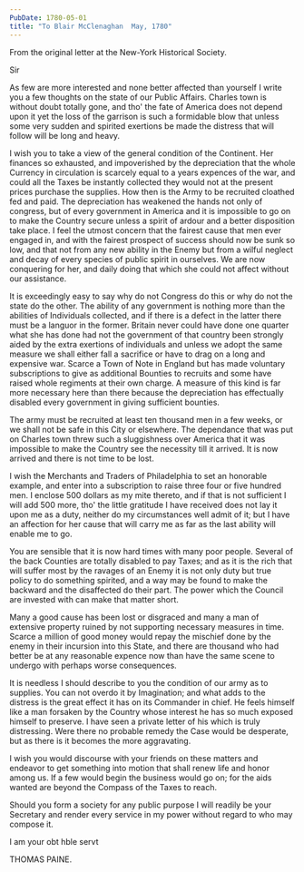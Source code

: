 ```yaml
---
PubDate: 1780-05-01
title: "To Blair McClenaghan  May, 1780"
---
```


   From the original letter at the New-York Historical Society.

   Sir

   As few are more interested and none better affected than yourself I write
   you a few thoughts on the state of our Public Affairs. Charles town is
   without doubt totally gone, and tho' the fate of America does not depend
   upon it yet the loss of the garrison is such a formidable blow that unless
   some very sudden and spirited exertions be made the distress that will
   follow will be long and heavy.

   I wish you to take a view of the general condition of the Continent. Her
   finances so exhausted, and impoverished by the depreciation that the whole
   Currency in circulation is scarcely equal to a years expences of the war,
   and could all the Taxes be instantly collected they would not at the
   present prices purchase the supplies. How then is the Army to be
   recruited cloathed fed and paid. The depreciation has weakened the hands
   not only of congress, but of every government in America and it is
   impossible to go on to make the Country secure unless a spirit of ardour
   and a better disposition take place. I feel the utmost concern that the
   fairest cause that men ever engaged in, and with the fairest prospect of
   success should now be sunk so low, and that not from any new ability in
   the Enemy but from a wilful neglect and decay of every species of public
   spirit in ourselves. We are now conquering for her, and daily doing that
   which she could not affect without our assistance.

   It is exceedingly easy to say why do not Congress do this or why do not
   the state do the other. The ability of any government is nothing more than
   the abilities of Individuals collected, and if there is a defect in the
   latter there must be a languor in the former. Britain never could have
   done one quarter what she has done had not the government of that country
   been strongly aided by the extra exertions of individuals and unless we
   adopt the same measure we shall either fall a sacrifice or have to drag on
   a long and expensive war. Scarce a Town of Note in England but has made
   voluntary subscriptions to give as additional Bounties to recruits and
   some have raised whole regiments at their own charge. A measure of this
   kind is far more necessary here than there because the depreciation has
   effectually disabled every government in giving sufficient bounties.

   The army must be recruited at least ten thousand men in a few weeks, or we
   shall not be safe in this City or elsewhere. The dependance that was put
   on Charles town threw such a sluggishness over America that it was
   impossible to make the Country see the necessity till it arrived. It is
   now arrived and there is not time to be lost.

   I wish the Merchants and Traders of Philadelphia to set an honorable
   example, and enter into a subscription to raise three four or five hundred
   men. I enclose 500 dollars as my mite thereto, and if that is not
   sufficient I will add 500 more, tho' the little gratitude I have
   received does not lay it upon me as a duty, neither do my circumstances
   well admit of it; but I have an affection for her cause that will carry me
   as far as the last ability will enable me to go.

   You are sensible that it is now hard times with many poor people. Several
   of the back Counties are totally disabled to pay Taxes; and as it is the
   rich that will suffer most by the ravages of an Enemy it is not only duty
   but true policy to do something spirited, and a way may be found to make
   the backward and the disaffected do their part. The power which the
   Council are invested with can make that matter short.

   Many a good cause has been lost or disgraced and many a man of extensive
   property ruined by not supporting necessary measures in time. Scarce a
   million of good money would repay the mischief done by the enemy in their
   incursion into this State, and there are thousand who had better be at
   any reasonable expence now than have the same scene to undergo with
   perhaps worse consequences.

   It is needless I should describe to you the condition of our army as to
   supplies. You can not overdo it by Imagination; and what adds to the
   distress is the great effect it has on its Commander in chief. He feels
   himself like a man forsaken by the Country whose interest he has so much
   exposed himself to preserve. I have seen a private letter of his which is
   truly distressing. Were there no probable remedy the Case would be
   desperate, but as there is it becomes the more aggravating.

   I wish you would discourse with your friends on these matters and endeavor
   to get something into motion that shall renew life and honor among us. If
   a few would begin the business would go on; for the aids wanted are
   beyond the Compass of the Taxes to reach.

   Should you form a society for any public purpose I will readily be your
   Secretary and render every service in my power without regard to who may
   compose it.

   I am your obt hble servt

   THOMAS PAINE.


